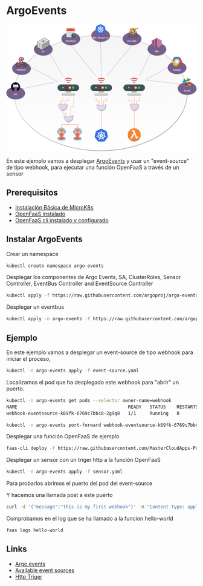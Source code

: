 # ArgoEvents

![Argo Events](https://raw.githubusercontent.com/argoproj/argo-events/master/docs/assets/argo-events-top-level.png)

En este ejemplo vamos a desplegar [ArgoEvents](https://argoproj.github.io/argo-events/)  y usar un "event-source" de tipo webhook, para ejecutar una función OpenFaaS a través de un sensor

## Prerequisitos

- [Instalación Básica de MicroK8s](/Microk8s.md)
- [OpenFaaS instalado](/1.faas/OpenFaaS/install.md)
- [OpenFaaS cli instalado y configurado](/1.faas/OpenFaaS/readme.md#cli)

## Instalar ArgoEvents

Crear un namespace

```sh
kubectl create namespace argo-events
```

Desplegar los componentes de Argo Events, SA, ClusterRoles, Sensor Controller, EventBus Controller and EventSource Controller

```sh
kubectl apply -f https://raw.githubusercontent.com/argoproj/argo-events/stable/manifests/install.yaml
```

Desplegar un eventbus

```sh
kubectl apply -n argo-events -f https://raw.githubusercontent.com/argoproj/argo-events/stable/examples/eventbus/native.yaml
```

## Ejemplo

En este ejemplo vamos a desplegar un event-source de tipo webhook para iniciar el proceso,

```sh
kubectl -n argo-events apply -f event-source.yaml
```

Localizamos el pod que ha desplegado este webhook para "abrir" un puerto.

```sh
kubectl -n argo-events get pods --selector owner-name=webhook                      
NAME                                         READY   STATUS    RESTARTS   AGE
webhook-eventsource-k69fk-6769c7bbc8-2g9q8   1/1     Running   0          8m53s
```

```sh
kubectl -n argo-events port-forward webhook-eventsource-k69fk-6769c7bbc8-2g9q8 12000:12000
```

Desplegar una función OpenFaaS de ejemplo

```bash
faas-cli deploy -f https://raw.githubusercontent.com/MasterCloudApps-Projects/Serverless-Kubernetes/main/Examples/openfaas/hello-world.yml
```

Desplegar un sensor con un triger http a la función OpenFaaS

```sh
kubectl -n argo-events apply -f sensor.yaml
```

Para probarlos abrimos el puerto del pod del event-source

Y hacemos una llamada post a este puerto

```sh
curl -d '{"message":"this is my first webhook"}' -H "Content-Type: application/json" -X POST http://localhost:12000/example
```

Comprobamos en el log que se ha llamado a la funcion hello-world

```sh
faas logs hello-world
```

## Links

- [Argo events](https://argoproj.github.io/projects/argo-events/)
- [Available event sources](https://argoproj.github.io/argo-events/concepts/event_source/)
- [Http Triger](https://argoproj.github.io/argo-events/triggers/http-trigger/)
